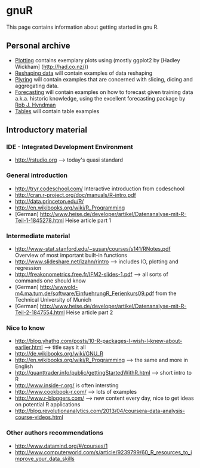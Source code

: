gnuR
====
This page contains information about getting started in gnu R.


Personal archive
---

- [Plotting](ggplot2.md) contains exemplary plots using (mostly ggplot2 by [Hadley Wickham] (http://had.co.nz/))
- [Reshaping data](reshape.md) will contain examples of data reshaping
- [Plyring](plyr.md) will contain examples that are concerned with slicing, dicing and aggregating data.
- [Forecasting](forecast.md) will contain examples on how to forecast given training data a.k.a. historic knowledge, using the excellent forecasting package by [Rob J. Hyndman](http://robjhyndman.com/)
- [Tables](tables.md) will contain table examples

Introductory material
---

### IDE - Integrated Development Environment
* http://rstudio.org --> today's quasi standard

### General introduction
* http://tryr.codeschool.com/ Interactive introduction from codeschool
* http://cran.r-project.org/doc/manuals/R-intro.pdf
* http://data.princeton.edu/R/
* http://en.wikibooks.org/wiki/R_Programming
* [German] http://www.heise.de/developer/artikel/Datenanalyse-mit-R-Teil-1-1845278.html Heise article part 1

### Intermediate material
* http://www-stat.stanford.edu/~susan/courses/s141/RNotes.pdf Overview of most important built-in functions
* http://www.slideshare.net/izahn/rintro --> includes IO, plotting and regression
* http://freakonometrics.free.fr/IFM2-slides-1.pdf --> all sorts of commands one should know
* [German] http://wwwold-m4.ma.tum.de/software/EinfuehrungR_Ferienkurs09.pdf from the Technical University of Munich
* [German] http://www.heise.de/developer/artikel/Datenanalyse-mit-R-Teil-2-1847554.html Heise article part 2

### Nice to know
* http://blog.yhathq.com/posts/10-R-packages-I-wish-I-knew-about-earlier.html --> title says it all
* http://de.wikibooks.org/wiki/GNU_R 
* http://en.wikibooks.org/wiki/R_Programming --> the same and more in English
* http://quanttrader.info/public/gettingStartedWithR.html --> short intro to R
* http://www.inside-r.org/ is often intersting
* http://www.cookbook-r.com/ --> lots of examples
* http://www.r-bloggers.com/ --> new content every day, nice to get ideas on potential R applications
* http://blog.revolutionanalytics.com/2013/04/coursera-data-analysis-course-videos.html

### Other authors recommendations
* http://www.datamind.org/#/courses/1
* http://www.computerworld.com/s/article/9239799/60_R_resources_to_improve_your_data_skills




